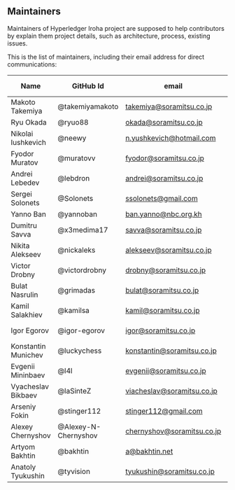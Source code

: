 ## Maintainers

Maintainers of Hyperledger Iroha project
are supposed to help contributors by explain them project details,
such as architecture, process, existing issues.

This is the list of maintainers, including their email address for direct communications:

|          Name          |     GitHub Id            |               email            |         Area of expertise       |
|------------------------|--------------------------|--------------------------------|---------------------------------|
| Makoto Takemiya        | @takemiyamakoto          | takemiya@soramitsu.co.jp       | Product vision                  |
| Ryu Okada              | @ryuo88                  | okada@soramitsu.co.jp          | Product vision                  |
| Nikolai Iushkevich     | @neewy                   | n.yushkevich@hotmail.com       | Development                     |
| Fyodor Muratov         | @muratovv                | fyodor@soramitsu.co.jp         | Architecture, Java library, QA  |
| Andrei Lebedev         | @lebdron                 | andrei@soramitsu.co.jp         | Research                        |
| Sergei Solonets        | @Solonets                | ssolonets@gmail.com            | Development                     |
| Yanno Ban              | @yannoban                | ban.yanno@nbc.org.kh           | Development                     |
| Dumitru Savva          | @x3medima17              | savva@soramitsu.co.jp          | Development                     |
| Nikita Alekseev        | @nickaleks               | alekseev@soramitsu.co.jp       | Development                     |
| Victor Drobny          | @victordrobny            | drobny@soramitsu.co.jp         | Development                     |
| Bulat Nasrulin         | @grimadas                | bulat@soramitsu.co.jp          | Development                     |
| Kamil Salakhiev        | @kamilsa                 | kamil@soramitsu.co.jp          | Development                     |
| Igor Egorov            | @igor-egorov             | igor@soramitsu.co.jp           | Development, Android library    |
| Konstantin Munichev    | @luckychess              | konstantin@soramitsu.co.jp     | Security                        |
| Evgenii Mininbaev      | @l4l                     | evgenii@soramitsu.co.jp        | Security, Python library        |
| Vyacheslav Bikbaev     | @laSinteZ                | viacheslav@soramitsu.co.jp     | Documentation, NodeJS library   |
| Arseniy Fokin          | @stinger112              | stinger112@gmail.com           | NodeJS library                  |
| Alexey Chernyshov      | @Alexey-N-Chernyshov     | chernyshov@soramitsu.co.jp     | Development                     |
| Artyom Bakhtin         | @bakhtin                 | a@bakhtin.net                  | Ansible, artifacts              |
| Anatoly Tyukushin      | @tyvision                | tyukushin@soramitsu.co.jp      | Ansible                         |
